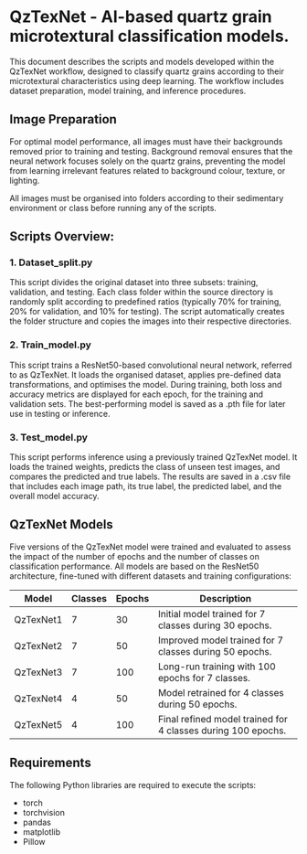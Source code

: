 # QzTexNet - AI-based quartz grain microtextural classification models.

This document describes the scripts and models developed within the QzTexNet workflow, designed to classify quartz grains according to their microtextural characteristics using deep learning. The workflow includes dataset preparation, model training, and inference procedures.

## Image Preparation

For optimal model performance, all images must have their backgrounds removed prior to training and testing.
Background removal ensures that the neural network focuses solely on the quartz grains, preventing the model from learning irrelevant features related to background colour, texture, or lighting.

All images must be organised into folders according to their sedimentary environment or class before running any of the scripts.

## Scripts Overview:

### 1. Dataset_split.py

This script divides the original dataset into three subsets: training, validation, and testing.
Each class folder within the source directory is randomly split according to predefined ratios (typically 70% for training, 20% for validation, and 10% for testing).
The script automatically creates the folder structure and copies the images into their respective directories.

### 2. Train_model.py

This script trains a ResNet50-based convolutional neural network, referred to as QzTexNet. 
It loads the organised dataset, applies pre-defined data transformations, and optimises the model.
During training, both loss and accuracy metrics are displayed for each epoch, for the training and validation sets.
The best-performing model is saved as a .pth file for later use in testing or inference.

### 3. Test_model.py

This script performs inference using a previously trained QzTexNet model.
It loads the trained weights, predicts the class of unseen test images, and compares the predicted and true labels.
The results are saved in a .csv file that includes each image path, its true label, the predicted label, and the overall model accuracy.


## QzTexNet Models

Five versions of the QzTexNet model were trained and evaluated to assess the impact of the number of epochs and the number of classes on classification performance. All models are based on the ResNet50 architecture, fine-tuned with different datasets and training configurations:

| Model       | Classes | Epochs | Description |
|--------------|----------|---------|-------------|
| QzTexNet1    | 7        | 30      | Initial model trained for 7 classes during 30 epochs. |
| QzTexNet2    | 7        | 50      | Improved model trained for 7 classes during 50 epochs. |
| QzTexNet3    | 7        | 100     | Long-run training with 100 epochs for 7 classes. |
| QzTexNet4    | 4        | 50      | Model retrained for 4 classes during 50 epochs. |
| QzTexNet5    | 4        | 100     | Final refined model trained for 4 classes during 100 epochs. |

## Requirements

The following Python libraries are required to execute the scripts:

- torch 
- torchvision 
- pandas 
- matplotlib
- Pillow 
